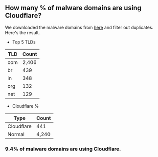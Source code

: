 ## How many % of malware domains are using Cloudflare?


We downloaded the malware domains from [here](https://urlhaus.abuse.ch) and filter out duplicates.
Here's the result.


[//]: # (start replacement)


- Top 5 TLDs

| TLD | Count |
| --- | --- |
| com | 2,406 |
| br | 439 |
| in | 348 |
| org | 132 |
| net | 129 |


- Cloudflare %

| Type | Count |
| --- | --- |
| Cloudflare | 441 |
| Normal | 4,240 |


### 9.4% of malware domains are using Cloudflare.